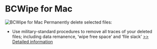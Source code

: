 # BCWipe for Mac
![BCWipe for Mac](https://mycommerce.akamaized.net/api/pimages/P300779916/BIG/300779916.PNG)
Permanently delete selected files:
- Use military-standard procedures to remove all traces of your deleted files; including data remanence, ‘wipe free space’ and ‘file slack’
[>> Detailed information](https://secure.shareit.com/shareit/product.html?productid=300779916&affiliateid=200057808)